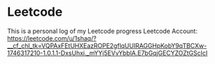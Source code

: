 # Leetcode
This is a personal log of my Leetcode progress
Leetcode Account: https://leetcode.com/u/1shaq/?__cf_chl_tk=VQPAxFEtUHXEazROPE2gflqUUIRAGGHpKobY9qTBCXw-1746317210-1.0.1.1-DxsUhxi._mYYj5EVvYbblA.E7bGqjGECYZOZtGScIcI
